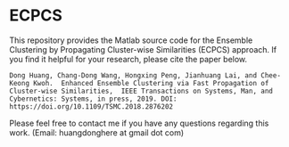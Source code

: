 # ECPCS

This repository provides the Matlab source code for the Ensemble Clustering by Propagating Cluster-wise Similarities (ECPCS) approach. 
If you find it helpful for your research, please cite the paper below. 

`
Dong Huang, Chang-Dong Wang, Hongxing Peng, Jianhuang Lai, and Chee-Keong Kwoh. 
Enhanced Ensemble Clustering via Fast Propagation of Cluster-wise Similarities, 
IEEE Transactions on Systems, Man, and Cybernetics: Systems, in press, 2019.
DOI: https://doi.org/10.1109/TSMC.2018.2876202
`

Please feel free to contact me if you have any questions regarding this work. (Email: huangdonghere at gmail dot com)
